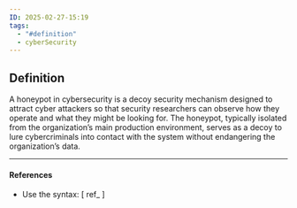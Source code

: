 ```yaml
---
ID: 2025-02-27-15:19
tags:
  - "#definition"
  - cyberSecurity
---
```

## Definition

A honeypot in cybersecurity is a decoy security mechanism designed to attract cyber attackers so that security researchers can observe how they operate and what they might be looking for. The honeypot, typically isolated from the organization’s main production environment, serves as a decoy to lure cybercriminals into contact with the system without endangering the organization’s data.

---
#### References
- Use the syntax: \[ ref_ ]